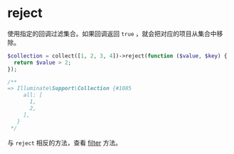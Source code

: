 # reject

使用指定的回调过滤集合。如果回调返回 `true` ，就会把对应的项目从集合中移除。

```php
$collection = collect([1, 2, 3, 4])->reject(function ($value, $key) {
  return $value > 2;
});

/**
=> Illuminate\Support\Collection {#1085
     all: [
       1,
       2,
     ],
   }
 */
```

与 `reject` 相反的方法，查看 [filter](./filter.md) 方法。
